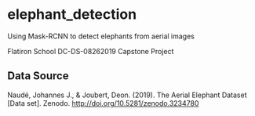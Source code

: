 # elephant_detection
Using Mask-RCNN to detect elephants from aerial images 

Flatiron School DC-DS-08262019 Capstone Project 


## Data Source

Naudé, Johannes J., & Joubert, Deon. (2019). The Aerial Elephant Dataset [Data set]. Zenodo. http://doi.org/10.5281/zenodo.3234780



